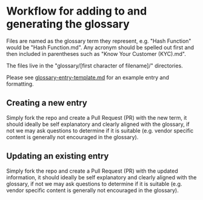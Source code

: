 # Workflow for adding to and generating the glossary

Files are named as the glossary term they represent, e.g. "Hash Function" would be "Hash Function.md". Any acronym should be spelled out first and then included in parentheses such as "Know Your Customer (KYC).md".

The files live in the "glossary/[first character of filename]/" directories.

Please see [glossary-entry-template.md](glossary-entry-template.md) for an example entry and formatting.

## Creating a new entry

Simply fork the repo and create a Pull Request (PR) with the new term, it should ideally be self explanatory and clearly aligned with the glossary, if not we may ask questions to determine if it is suitable (e.g. vendor specific content is generally not encouraged in the glossary).

## Updating an existing entry

Simply fork the repo and create a Pull Request (PR) with the updated information, it should ideally be self explanatory and clearly aligned with the glossary, if not we may ask questions to determine if it is suitable (e.g. vendor specific content is generally not encouraged in the glossary).
